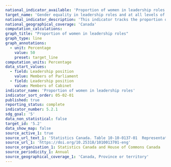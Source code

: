 ```yaml
---
national_indicator_available: 'Proportion of women in leadership roles'
target_name: 'Gender equality in leadership roles and at all levels of decision-making'
national_indicator_description: 'This indicator tracks the proportion of women in leadership roles'
national_geographical_coverage: 'Canada' 
computation_calculations:
graph_title: "Proportion of women in leadership roles"
graph_type: line
graph_annotations:
  - unit: Percentage
    value: 50
    preset: target_line
computation_units: Percentage
data_start_values:
  - field: Leadership position
    value: Members of Parliament
  - field: Leadership position
    value: Members of Cabinet
indicator_name: 'Proportion of women in leadership roles'
indicator_sort_order: 05-02-01
published: true
reporting_status: complete
indicator_number: 5.2.1
sdg_goal: '5'
data_non_statistical: false
target_id: '5.2'
data_show_map: false
source_active_1: true
source_url_text_1: 'Statistics Canada. Table 10-10-0137-01  Representation of women and men elected to national Parliament and of ministers appointed to federal Cabinet'
source_url_1: 'https://doi.org/10.25318/1010013701-eng'
source_organisation_1: Statistics Canada and House of Commons Canada
source_periodicity_1: Annual
source_geographical_coverage_1: 'Canada, Province or territory'
---
```

